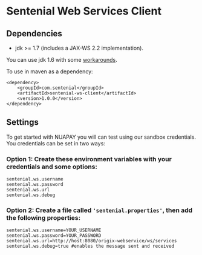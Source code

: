 # Sentenial Web Services Client

## Dependencies

* jdk >= 1.7 (includes a JAX-WS 2.2 implementation).

You can use jdk 1.6 with some [workarounds](https://jax-ws.java.net/2.2/docs/ReleaseNotes.html#Running_on_top_of_JDK_6).

To use in maven as a dependency:

    <dependency>
        <groupId>com.sentenial</groupId>
        <artifactId>sentenial-ws-client</artifactId>
        <version>1.0.0</version>
    </dependency>

## Settings
To get started with NUAPAY you will can test using our sandbox credentials. You credentials can be set in two ways:

### Option 1: Create these environment variables with your credentials and some options:

    sentenial.ws.username
    sentenial.ws.password
    sentenial.ws.url
    sentenial.ws.debug
    

### Option 2: Create a file called `'sentenial.properties'`, then add the following properties:

    sentenial.ws.username=YOUR_USERNAME
    sentenial.ws.password=YOUR_PASSWORD
    sentenial.ws.url=http://host:8080/origix-webservice/ws/services
    sentenial.ws.debug=true #enables the message sent and received
    